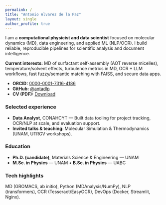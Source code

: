 ```yaml
---
permalink: /
title: "Antonio Alvarez de la Paz"
layout: single
author_profile: true
---
```


I am a **computational physicist and data scientist** focused on molecular dynamics (MD), data engineering, and applied ML (NLP/OCR). I build reliable, reproducible pipelines for scientific analysis and document intelligence.

**Current interests:** MD of surfactant self-assembly (AOT reverse micelles), temperature/solvent effects, turbulence metrics in MD, OCR + LLM workflows, fast fuzzy/semantic matching with FAISS, and secure data apps.

- **ORCID:** <a href="https://orcid.org/0000-0001-7316-4186" target="_blank" rel="noopener">0000-0001-7316-4186</a>  
- **GitHub:** <a href="https://github.com/antadlp" target="_blank" rel="noopener">@antadlp</a>  
- **CV (PDF):** <a href="/files/Antonio_Alvarez_CV.pdf" target="_blank" rel="noopener">Download</a>

### Selected experience
- **Data Analyst**, CONAHCYT — Built data tooling for project tracking, OCR/NLP at scale, and evaluation support.
- **Invited talks & teaching**: Molecular Simulation & Thermodynamics (UNAM, UTRGV workshops).

### Education
- **Ph.D. (candidate)**, Materials Science & Engineering — UNAM  
- **M.Sc. in Physics** — UNAM • **B.Sc. in Physics** — UABC

### Tech highlights
MD (GROMACS, ab initio), Python (MDAnalysis/NumPy), NLP (transformers), OCR (Tesseract/EasyOCR), DevOps (Docker, Streamlit, Nginx).
